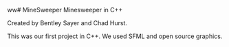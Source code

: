 ww# MineSweeper
Minesweeper in C++

Created by Bentley Sayer and Chad Hurst.

This was our first project in C++. We used SFML and open source graphics. 

